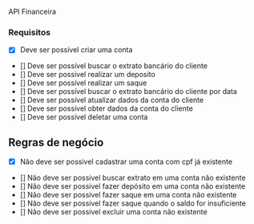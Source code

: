 API Financeira

### Requisitos

- [x] Deve ser possível criar uma conta
- [] Deve ser possível buscar o extrato bancário do cliente
- [] Deve ser possível realizar um deposito
- [] Deve ser possível realizar um saque
- [] Deve ser possível buscar o extrato bancário do cliente por data
- [] Deve ser possível atualizar dados da conta do cliente
- [] Deve ser possível obter dados da conta do cliente
- [] Deve ser possível deletar uma conta


## Regras de negócio

- [x] Não deve ser possivel cadastrar uma conta com cpf já existente
- [] Não deve ser possivel buscar extrato em uma conta não existente
- [] Não deve ser possivel fazer depósito em uma conta não existente
- [] Não deve ser possivel fazer saque em uma conta não existente
- [] Não deve ser possivel fazer saque quando o saldo for insuficiente
- [] Não deve ser possivel excluir uma conta não existente